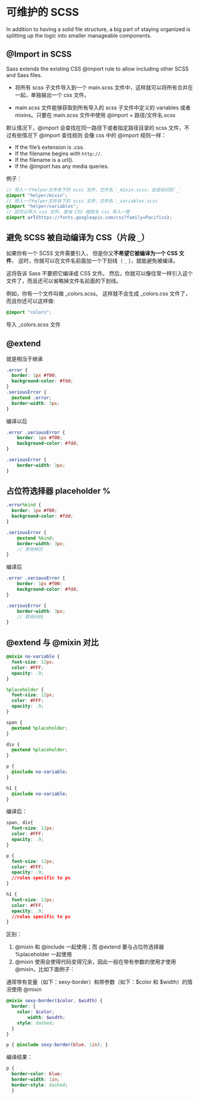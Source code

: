 # 可维护的 SCSS

In addition to having a solid file structure, a big part of staying organized is splitting up the logic into smaller manageable components.

## @Import in SCSS

Sass extends the existing CSS @import rule to allow including other SCSS and Sass files.

- 将所有 scss 子文件导入到一个 main.scss 文件中，这样就可以将所有合并在一起，单独输出一个 css 文件。

- main.scss 文件能够获取到所有导入的 scss 子文件中定义的 variables 或者 mixins。只要在 main.scss 文件中使用 @import + 路径/文件名.scss

默认情况下，@import 会查找在同一路径下或者指定路径目录的 scss 文件，不过有些情况下 @import 查找规则 会像 css 中的 @import 规则一样：

- If the file’s extension is .css.
- If the filename begins with `http://`.
- If the filename is a url().
- If the @import has any media queries.

例子：
```scss
// 导入一个helper文件夹下的 scss 文件，文件名：_mixin.scss，会自动识别`_`
@import "helper/mixin";
// 导入一个helper文件夹下的 scss 文件，文件名：_variables.scss
@import "helper/variables";
// 还可以导入 css 文件，查询 CSS 规则与 css 导入一致
@import url(https://fonts.googleapis.com/css?family=Pacifico); 
```


## 避免 SCSS 被自动编译为 CSS（片段 `_`）

如果你有一个 SCSS 文件需要引入， 但是你又**不希望它被编译为一个 CSS 文件**， 这时，你就可以在文件名前面加一个下划线（ `_` ），就能避免被编译。

这将告诉 Sass 不要把它编译成 CSS 文件。 然后，你就可以像往常一样引入这个文件了，而且还可以省略掉文件名前面的下划线。

例如，你有一个文件叫做 _colors.scss。 这样就不会生成 _colors.css 文件了， 而且你还可以这样做:

```scss
@import "colors";
```
导入 _colors.scss 文件


## @extend

就是相当于继承
```scss
.error {
  border: 1px #f00;
  background-color: #fdd;
}
.seriousError {
  @extend .error;
  border-width: 3px;
}
```
编译以后
```css
.error .seriousError {
    border: 1px #f00;
    background-color: #fdd;
}

.seriousError {
    border-width: 3px;
}
```

## 占位符选择器 placeholder %

```scss
.error%kind {
  border: 1px #f00;
  background-color: #fdd;
}

.seriousError {
    @extend %kind;
    border-width: 3px;
    // 其他样式
}
```

编译后
```scss
.error .seriousError {
    border: 1px #f00;
    background-color: #fdd;
}

.seriousError {
    border-width: 3px;
    // 其他代码
}
```

## @extend 与 @mixin 对比

```scss
@mixin no-variable {
  font-size: 12px;
  color: #FFF;
  opacity: .9;
}

%placeholder {
  font-size: 12px;
  color: #FFF;
  opacity: .9;
}

span {
  @extend %placeholder;
}

div {
  @extend %placeholder;
}

p {
  @include no-variable;
}

h1 {
  @include no-variable;
}
```
编译后：
```css
span, div{
  font-size: 12px;
  color: #FFF;
  opacity: .9;
}

p {
  font-size: 12px;
  color: #FFF;
  opacity: .9;
  //rules specific to ps
}

h1 {
  font-size: 12px;
  color: #FFF;
  opacity: .9;
  //rules specific to ps
}
```
区别：

1. @mixin 和 @include 一起使用；而 @extend 要与占位符选择器 %placeholder 一起使用
2. @mixin 使用会使得代码变得冗余，因此一般在带有参数的使用才使用@mixin，比如下面例子：

通常带有变量（如下：sexy-border）和带参数（如下：$color 和 $width）的情况使用 @mixin
```scss
@mixin sexy-border($color, $width) {
  border: {
    color: $color;
        width: $width;
    style: dashed;
  }
}

p { @include sexy-border(blue, 1in); }
```
编译结果：
```css
p {
  border-color: blue;
  border-width: 1in;
  border-style: dashed; 
  }
```
